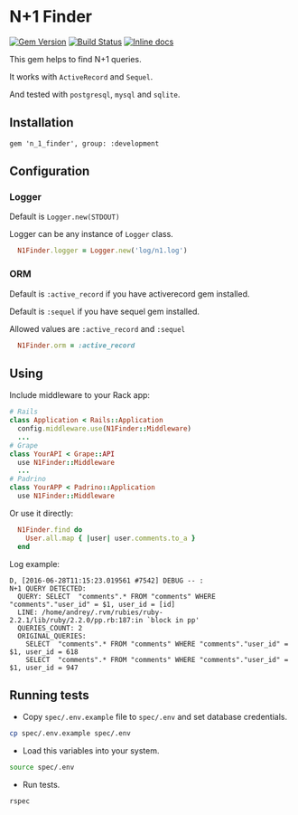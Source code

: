 # N+1 Finder
  [![Gem Version](https://badge.fury.io/rb/n_1_finder.svg)](https://badge.fury.io/rb/n_1_finder)
  [![Build Status](https://api.travis-ci.org/aglushkov/n1_finder.svg?branch=master)](https://travis-ci.org/aglushkov/n1_finder)
  [![Inline docs](http://inch-ci.org/github/aglushkov/n1_finder.svg?branch=master)](http://inch-ci.org/github/aglushkov/n1_finder)

  This gem helps to find N+1 queries.

  It works with `ActiveRecord` and `Sequel`.

  And tested with `postgresql`, `mysql` and `sqlite`.

## Installation
  `gem 'n_1_finder', group: :development`

## Configuration
### Logger
Default is `Logger.new(STDOUT)`

Logger can be any instance of `Logger` class.

```ruby
  N1Finder.logger = Logger.new('log/n1.log')
```

### ORM
Default is `:active_record` if you have activerecord gem installed.

Default is `:sequel` if you have sequel gem installed.

Allowed values are `:active_record` and `:sequel`

```ruby
  N1Finder.orm = :active_record
```

## Using
Include middleware to your Rack app:
```ruby
# Rails
class Application < Rails::Application
  config.middleware.use(N1Finder::Middleware)
  ...
# Grape
class YourAPI < Grape::API
  use N1Finder::Middleware
  ...
# Padrino
class YourAPP < Padrino::Application
  use N1Finder::Middleware
```

Or use it directly:
```ruby
  N1Finder.find do
    User.all.map { |user| user.comments.to_a }
  end
```

Log example:
```log
D, [2016-06-28T11:15:23.019561 #7542] DEBUG -- :
N+1 QUERY DETECTED:
  QUERY: SELECT  "comments".* FROM "comments" WHERE "comments"."user_id" = $1, user_id = [id]
  LINE: /home/andrey/.rvm/rubies/ruby-2.2.1/lib/ruby/2.2.0/pp.rb:187:in `block in pp'
  QUERIES_COUNT: 2
  ORIGINAL_QUERIES:
    SELECT  "comments".* FROM "comments" WHERE "comments"."user_id" = $1, user_id = 618
    SELECT  "comments".* FROM "comments" WHERE "comments"."user_id" = $1, user_id = 947
```

## Running tests
- Copy `spec/.env.example` file to `spec/.env` and set database credentials.
```bash
cp spec/.env.example spec/.env
```

- Load this variables into your system.
```bash
source spec/.env
```

- Run tests.
```bash
rspec
```